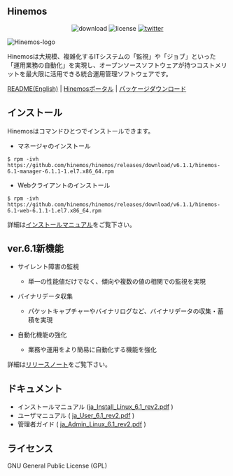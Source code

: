 ## Hinemos

<p align="center">
	<img alt="download" src="https://img.shields.io/github/downloads/hinemos/hinemos/total.svg"/>
	<img alt="license" src="https://img.shields.io/badge/license-GPL-blue.svg"/>
	<a href=https://twitter.com/Hinemos_INFO>
		<img alt="twitter" src="https://img.shields.io/twitter/follow/Hinemos_INFO.svg?style=social&label=Follow&maxAge=2592000"/>
	</a>
</p>

![Hinemos-logo](http://www.hinemos.info/files/images/HinemosLogo.png)

Hinemosは大規模、複雑化するITシステムの「監視」や「ジョブ」といった「運用業務の自動化」を実現し、オープンソースソフトウェアが持つコストメリットを最大限に活用できる統合運用管理ソフトウェアです。

[README(English)](README.md) | [Hinemosポータル](http://www.hinemos.info/) | [パッケージダウンロード](https://github.com/hinemos/hinemos/releases/tag/v6.1.1#packages)

## インストール

Hinemosはコマンドひとつでインストールできます。

- マネージャのインストール

```$ rpm -ivh https://github.com/hinemos/hinemos/releases/download/v6.1.1/hinemos-6.1-manager-6.1.1-1.el7.x86_64.rpm```

- Webクライアントのインストール

```$ rpm -ivh https://github.com/hinemos/hinemos/releases/download/v6.1.1/hinemos-6.1-web-6.1.1-1.el7.x86_64.rpm```

詳細は[インストールマニュアル](https://github.com/hinemos/hinemos/releases/download/v6.1.1/ja_Install_Linux_6.1_rev2.pdf)をご覧下さい。

## ver.6.1新機能

- サイレント障害の監視
	- 単一の性能値だけでなく、傾向や複数の値の相関での監視を実現

- バイナリデータ収集
	- パケットキャプチャーやバイナリログなど、バイナリデータの収集・蓄積を実現

- 自動化機能の強化
	- 業務や運用をより簡易に自動化する機能を強化

詳細は[リリースノート](https://github.com/hinemos/hinemos/releases)をご覧下さい。

## ドキュメント

- インストールマニュアル ([ja_Install_Linux_6.1_rev2.pdf](https://github.com/hinemos/hinemos/releases/download/v6.1.1/ja_Install_Linux_6.1_rev2.pdf) )
- ユーザマニュアル ( [ja_User_6.1_rev2.pdf](https://github.com/hinemos/hinemos/releases/download/v6.1.1/ja_User_6.1_rev2.pdf) )
- 管理者ガイド ( [ja_Admin_Linux_6.1_rev2.pdf](https://github.com/hinemos/hinemos/releases/download/v6.1.1/ja_Admin_Linux_6.1_rev2.pdf) )

## ライセンス

GNU General Public License (GPL)
